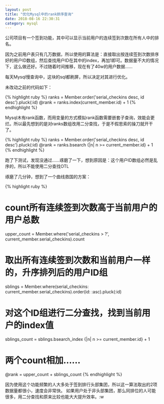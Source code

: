 ```yaml
---
layout: post
title: "优化Mysql中的rank排序查询"
date: 2018-08-16 22:30:31
category: mysql
---
```


公司项目有一个签到功能，其中可以显示当前用户的连续签到次数在所有人中的排名。

因为之前用户表只有几万数据，所以使用的算法是：直接取出按连续签到次数排序好的用户ID数组，然后查找用户ID在其中的index，再加1即可。数据量不大的情况下，这么做还好。不过随着时间推移，现在有了40w的用户数据……

每天Mysql慢查询中，这块的sql都刷屏，所以决定对其进行优化。

未改动之前的代码如下：

{% highlight ruby %}
  ranks = Member.order('serial_checkins desc, id desc').pluck(:id)
  @rank = ranks.index(current_member.id) + 1
{% endhighlight %}

Mysql木有rank函数，而用变量的方式模拟rank函数需要嵌套子查询，效能会更烂。所以最先想到的是对ranks数组改用二分查找，于是不假思索的操刀就开干了。

{% highlight ruby %}
  ranks = Member.order('serial_checkins desc, id desc').pluck(:id)
  @rank = ranks.bsearch {|n| n >= current_member.id} + 1
{% endhighlight %}

跑了下测试，发现没通过……琢磨了一下，想到原因是：这个用户ID数组必然是乱序的，所以不能使用二分查找OTL

琢磨了几分钟，想到了一个曲线救国的方案：

{% highlight ruby %}
  # count所有连续签到次数高于当前用户的用户总数
  upper_count = Member.where('serial_checkins > ?', current_member.serial_checkins).count
  # 取出所有连续签到次数和当前用户一样的，升序排列后的用户ID组
  sblings = Member.where(serial_checkins: current_member.serial_checkins).order(id: :asc).pluck(:id)
  # 对这个ID组进行二分查找，找到当前用户的index值
  sblings_count = sblings.bsearch_index {|n| n >= current_member.id} + 1
  # 两个count相加……
  @rank = upper_count + sblings_count
{% endhighlight %}

因为使用这个功能频繁的人大多处于签到排行头部集团，所以这一算法取出的2项数据量都很小，速度会非常快。
如果用户处于非头部集团，那么同排位的人可能很多，用二分查找和原来比较也能大大提升效率。:w
